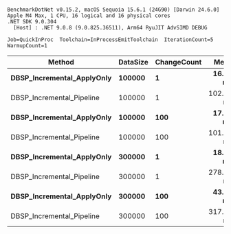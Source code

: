 ```

BenchmarkDotNet v0.15.2, macOS Sequoia 15.6.1 (24G90) [Darwin 24.6.0]
Apple M4 Max, 1 CPU, 16 logical and 16 physical cores
.NET SDK 9.0.304
  [Host] : .NET 9.0.8 (9.0.825.36511), Arm64 RyuJIT AdvSIMD DEBUG

Job=QuickInProc  Toolchain=InProcessEmitToolchain  IterationCount=5  
WarmupCount=1  

```
| Method                     | DataSize | ChangeCount | Mean      | Error     | StdDev   |
|--------------------------- |--------- |------------ |----------:|----------:|---------:|
| **DBSP_Incremental_ApplyOnly** | **100000**   | **1**           |  **16.11 ms** |  **0.450 ms** | **0.117 ms** |
| DBSP_Incremental_Pipeline  | 100000   | 1           | 102.47 ms |  2.322 ms | 0.359 ms |
| **DBSP_Incremental_ApplyOnly** | **100000**   | **100**         |  **17.11 ms** |  **0.392 ms** | **0.102 ms** |
| DBSP_Incremental_Pipeline  | 100000   | 100         | 101.06 ms |  2.268 ms | 0.589 ms |
| **DBSP_Incremental_ApplyOnly** | **300000**   | **1**           |  **18.57 ms** |  **0.645 ms** | **0.168 ms** |
| DBSP_Incremental_Pipeline  | 300000   | 1           | 278.13 ms |  9.983 ms | 1.545 ms |
| **DBSP_Incremental_ApplyOnly** | **300000**   | **100**         |  **43.85 ms** |  **0.997 ms** | **0.259 ms** |
| DBSP_Incremental_Pipeline  | 300000   | 100         | 317.02 ms | 29.312 ms | 4.536 ms |
